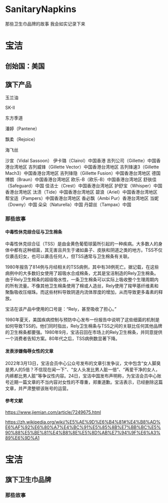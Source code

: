 # SanitaryNapkins
那些卫生巾品牌的故事
我会如实记录下来


# 宝洁
## 创始国：美国
## 旗下产品
玉兰油

SK-II 

东方季道

潘婷（Pantene）

飘柔（Rejoice）

海飞丝

沙宣（Vidal Sassoon）
伊卡璐（Clairol）中国香港
吉列公司（Gillette）中国香港台湾地区
吉列威锋（Gillette Vector）中国香港台湾地区
吉列锋速3（Gillette Mach3）中国香港台湾地区
吉列锋隐（Gillette Fusion）中国香港台湾地区
德国博朗（Braun）中国香港台湾地区
欧乐-B（欧乐-B）中国香港台湾地区
舒肤佳（Safeguard）中国
佳洁士（Crest）中国香港台湾地区
护舒宝（Whisper）中国香港台湾地区
汰渍（Tide）中国香港台湾地区
碧浪（Ariel）中国香港台湾地区
帮宝适（Pampers）中国香港台湾地区
香必飘（Ambi Pur）香港台湾地区
当妮（Downy）中国
朵朵（Naturella）中国
丹碧丝（Tampax）中国

### 那些故事

#### 中毒性休克综合征与卫生棉条
中毒性休克综合征（TSS）是由金黄色葡萄球菌所引起的一种疾病。大多数人的身体中都有这种细菌，其无害且共生于诸如鼻子、皮肤和阴道之类的地方。TSS不仅仅袭击妇女，也可以袭击任何人，但TSS通常与卫生棉条有关联。

1980年报告了814例与月经相关的TSS病例，其中有38例死亡。据记载，在这些病例中的大多数妇女使用了超吸水合成棉条，尤其是宝洁制造的Rely卫生棉条。由于Rely卫生棉条的超级吸水性，一条卫生棉条可以实际上吸收整个生理周期内的所有流量。不像其他卫生棉条使用了棉或人造丝，Rely使用了羧甲基纤维素和聚酯吸收压缩珠。而这些材料导致阴道内流体厚度的增加，从而导致更多毒素的释放。

宝洁在该产品中使用的口号是：“Rely，甚至吸收了担心。”

1980年夏天，美国疾病控制与预防中心发布一份报告中说明了这些细菌的机制是如何导致TSS的。他们同时指出，Rely卫生棉条与TSS之间的关联比任何其他品牌的卫生棉条都要强。1980年9月，宝洁召回在市场上的Rely卫生棉条，并同意提供一个消费者告知方案。80年代之后，TSS病例数显著下降。


#### 发表涉嫌侮辱女性的文章
2022年3月13日，宝洁会员中心公众号发布的文章引发争议，文中包含“女人脚臭是男人的5倍？不信现在闻一下”、“女人头发比男人脏一倍”、“再爱干净的女人，内裤都比男人脏”等争议性内容。24日，宝洁中国发布声明称，为宝洁会员中心账号近期一篇文章的不当内容对女性的不尊重，郑重道歉。宝洁表示，已经删除这篇文章，并严肃整顿该账号的运营。


#### 参考文献
https://www.jiemian.com/article/7249675.html

https://zh.wikipedia.org/wiki/%E5%AE%9D%E6%B4%81#%E4%B8%AD%E6%AF%92%E6%80%A7%E4%BC%91%E5%85%8B%E7%BB%BC%E5%90%88%E5%BE%81%E4%B8%8E%E5%8D%AB%E7%94%9F%E6%A3%89%E6%9D%A1

# 宝洁
## 旗下卫生巾品牌
### 那些故事
